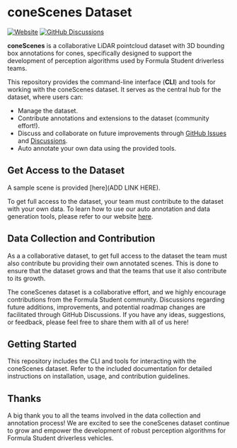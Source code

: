 # coneScenes Dataset

[![Website](https://img.shields.io/badge/Website-red)](https://conescenes.chalmersformulastudent.se/) [![GitHub Discussions](https://img.shields.io/badge/discuss-on%20github-blue)](https://github.com/Chalmers-Formula-Student/coneScenes/discussions)


**coneScenes** is a collaborative LiDAR pointcloud dataset with 3D bounding box annotations for cones, specifically designed to support the development of perception algorithms used by Formula Student driverless teams.

This repository provides the command-line interface (**CLI**) and tools for working with the coneScenes dataset. It serves as the central hub for the dataset, where users can:
- Manage the dataset.
- Contribute annotations and extensions to the dataset (community effort!).
- Discuss and collaborate on future improvements through [GitHub Issues](https://github.com/Chalmers-Formula-Student/coneScenes/issues) and [Discussions](https://github.com/Chalmers-Formula-Student/coneScenes/discussions).
- Auto annotate your own data using the provided tools.

## Get Access to the Dataset

A sample scene is provided [here](ADD LINK HERE).

To get full access to the dataset, your team must contribute to the dataset with your own data. To learn how to use our auto annotation and data generation tools, please refer to our website [here](https://conescenes.chalmersformulastudent.se/tools).

## Data Collection and Contribution

As a a collaborative dataset, to get full access to the dataset the team must also contribute bu providing their own annotated scenes. This is done to ensure that the dataset grows and that the teams that use it also contribute to its growth.

The coneScenes dataset is a collaborative effort, and we highly encourage contributions from the Formula Student community. Discussions regarding future additions, improvements, and potential roadmap changes are facilitated through GitHub Discussions. If you have any ideas, suggestions, or feedback, please feel free to share them with all of us here!


## Getting Started

This repository includes the CLI and tools for interacting with the coneScenes dataset. Refer to the included documentation for detailed instructions on installation, usage, and contribution guidelines.

## Thanks

A big thank you to all the teams involved in the data collection and annotation process!  We are excited to see the coneScenes dataset continue to grow and empower the development of robust perception algorithms for Formula Student driverless vehicles.

